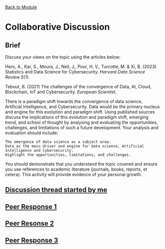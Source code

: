[Back to Module](./README.md)

# Collaborative Discussion

## Brief

Discuss your views on the topic using the articles below:

Hero, A., Kar, S., Moura, J., Neil, J., Poor, H. V., Turcotte, M. & Xi, B. (2023) Statistics and Data Science for Cybersecurity. _Harvard Data Science Review 5(1)_.

Tebout, B. (2021) The challenges of the convergence of Data, AI, Cloud, Blockchain, IoT and Cybersecurity. _European Scientist_.

There is a paradigm shift towards the convergence of data science, Artificial Intelligence, and Cybersecurity. Data would be the primary nucleus and engine for this evolution and paradigm shift. Using published sources discuss the implications of this evolution and paradigm shift, emerging trend, and school of thought by analysing and evaluating the opportunities, challenges, and limitations of such a future development. Your analysis and evaluation should include:

    The emergence of data science as a subject area.
    Data as the main driver and engine for data science, Artificial Intelligence and Cybersecurity.
    Highlight the opportunities, limitations, and challenges.

You should demonstrate that you understand the topic covered and ensure you use references to academic literature (journals, books, reports, et cetera). This activity will provide evidence of your personal growth.

## [Discussion thread started by me](./MarkCollins.md)

## [Peer Response 1](./Nelson.md)

## [Peer Resonse 2](./Mustafa.md)

## [Peer Response 3](./Farhad.md)